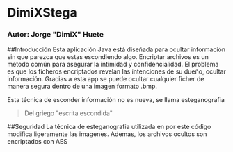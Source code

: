# DimiXStega
### Autor: Jorge "**DimiX**" Huete

##Introducción
Esta aplicación Java está diseñada para ocultar información sin que parezca que estas escondiendo algo.
Encriptar archivos es un metodo común para asegurar la intimidad y confidencialidad. El problema es
que los ficheros encriptados revelan las intenciones de su dueño, ocultar información.
Gracias a esta app se puede ocultar cualquier ficher de manera segura dentro de una imagen formato .bmp.

Esta técnica de esconder información no es nueva, se llama esteganografia

>Del griego "escrita escondida"

##Seguridad
La técnica de esteganografia utilizada en por este código modifica ligeramente las imagenes.
Ademas, los archivos ocultos son encriptados con AES
